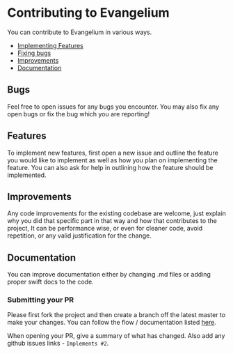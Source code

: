 # Contributing to Evangelium

You can contribute to Evangelium in various ways. 

- [Implementing Features](#features)
- [Fixing bugs](#bugs)
- [Improvements](#improvements)
- [Documentation](#documentation)

## Bugs
Feel free to open issues for any bugs you encounter. You may also fix any open bugs or fix the bug which you are reporting!

## Features
To implement new features, first open a new issue and outline the feature you would like to implement as well as how you plan on implementing the feature. You can also ask for help in outlining how the feature should be implemented.

## Improvements
Any code improvements for the existing codebase are welcome, just explain why you did that specific part in that way and how that contributes to the project, It can be performance wise, or even for cleaner code, avoid repetition, or any valid justification for the change.

## Documentation
You can improve documentation either by changing .md files or adding proper swift docs to the code.

### Submitting your PR

Please first fork the project and then create a branch off the latest master to make your changes. You can follow the flow / documentation listed [here](https://git-scm.com/book/en/v2/GitHub-Contributing-to-a-Project).

When opening your PR, give a summary of what has changed. Also add any github issues links - `Implements #2`.

